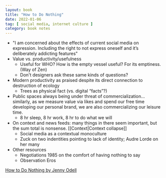 ```yaml
---
layout: book
title: "How to Do Nothing"
date: 2022-01-06
tag: [ social media, internet culture ]
category: book notes
---
```


- "I am concerned about the effects of current social media on expression. Including the right to not express oneself and it’s deliberately addicting features" 
- Value vs. productivity/usefulness
    - Useful for WHO? How is the empty vessel useful? For its emptiness. (Way of Zen)
    - Don't designers ask these same kinds of questions?
- Modern productivity as praised despite its direct connection to destruction of ecology
    - Trees as physical fact (vs. digital “facts”?)
- Public spaces always being under threat of commercialization… similarly, as we measure value via likes and spend our free time developing our personal brand, we are also commercializing our leisure time. 
    - 8 hr sleep, 8 hr work, 8 hr to do what we will
- On context and news feeds: many things in there seem important, but the sum total is nonsense. [[Context|Context collapse]]
    - Social media as a contextual monoculture
    - Zuck on two indentities pointing to lack of identity; Audre Lorde on her many
- Other resources
    - Negotiations 1985 on the comfort of having nothing to say
    - Observation Eros

[How to Do Nothing by Jenny Odell](https://www.penguinrandomhouse.com/books/600671/how-to-do-nothing-by-jenny-odell/)